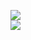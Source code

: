 [![](https://img.shields.io/badge/Made%20With-Github%20Spray-lightgrey.svg?style=for-the-badge&logo=github)](https://github.com/Annihil/github-spray#11682)  
[![](https://i.imgur.com/2DrTn0Z.gif)](https://github.com/Annihil/github-spray)